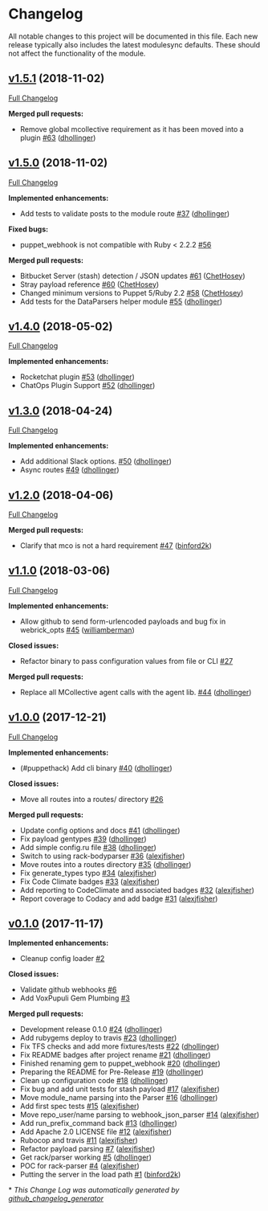 # Changelog

All notable changes to this project will be documented in this file.
Each new release typically also includes the latest modulesync defaults.
These should not affect the functionality of the module.

## [v1.5.1](https://github.com/voxpupuli/puppet_webhook/tree/v1.5.1) (2018-11-02)
[Full Changelog](https://github.com/voxpupuli/puppet_webhook/compare/v1.5.0...v1.5.1)

**Merged pull requests:**

- Remove global mcollective requirement as it has been moved into a plugin [\#63](https://github.com/voxpupuli/puppet_webhook/pull/63) ([dhollinger](https://github.com/dhollinger))

## [v1.5.0](https://github.com/voxpupuli/puppet_webhook/tree/v1.5.0) (2018-11-02)
[Full Changelog](https://github.com/voxpupuli/puppet_webhook/compare/v1.4.0...v1.5.0)

**Implemented enhancements:**

- Add tests to validate posts to the module route  [\#37](https://github.com/voxpupuli/puppet_webhook/pull/37) ([dhollinger](https://github.com/dhollinger))

**Fixed bugs:**

- puppet\_webhook is not compatible with Ruby \< 2.2.2 [\#56](https://github.com/voxpupuli/puppet_webhook/issues/56)

**Merged pull requests:**

- Bitbucket Server \(stash\) detection / JSON updates [\#61](https://github.com/voxpupuli/puppet_webhook/pull/61) ([ChetHosey](https://github.com/ChetHosey))
- Stray payload reference [\#60](https://github.com/voxpupuli/puppet_webhook/pull/60) ([ChetHosey](https://github.com/ChetHosey))
- Changed minimum versions to Puppet 5/Ruby 2.2 [\#58](https://github.com/voxpupuli/puppet_webhook/pull/58) ([ChetHosey](https://github.com/ChetHosey))
- Add tests for the DataParsers helper module [\#55](https://github.com/voxpupuli/puppet_webhook/pull/55) ([dhollinger](https://github.com/dhollinger))

## [v1.4.0](https://github.com/voxpupuli/puppet_webhook/tree/v1.4.0) (2018-05-02)
[Full Changelog](https://github.com/voxpupuli/puppet_webhook/compare/v1.3.0...v1.4.0)

**Implemented enhancements:**

- Rocketchat plugin [\#53](https://github.com/voxpupuli/puppet_webhook/pull/53) ([dhollinger](https://github.com/dhollinger))
- ChatOps Plugin Support [\#52](https://github.com/voxpupuli/puppet_webhook/pull/52) ([dhollinger](https://github.com/dhollinger))

## [v1.3.0](https://github.com/voxpupuli/puppet_webhook/tree/v1.3.0) (2018-04-24)
[Full Changelog](https://github.com/voxpupuli/puppet_webhook/compare/v1.2.0...v1.3.0)

**Implemented enhancements:**

- Add additional Slack options. [\#50](https://github.com/voxpupuli/puppet_webhook/pull/50) ([dhollinger](https://github.com/dhollinger))
- Async routes [\#49](https://github.com/voxpupuli/puppet_webhook/pull/49) ([dhollinger](https://github.com/dhollinger))

## [v1.2.0](https://github.com/voxpupuli/puppet_webhook/tree/v1.2.0) (2018-04-06)
[Full Changelog](https://github.com/voxpupuli/puppet_webhook/compare/v1.1.0...v1.2.0)

**Merged pull requests:**

- Clarify that mco is not a hard requirement [\#47](https://github.com/voxpupuli/puppet_webhook/pull/47) ([binford2k](https://github.com/binford2k))

## [v1.1.0](https://github.com/voxpupuli/puppet_webhook/tree/v1.1.0) (2018-03-06)
[Full Changelog](https://github.com/voxpupuli/puppet_webhook/compare/v1.0.0...v1.1.0)

**Implemented enhancements:**

- Allow github to send form-urlencoded payloads and bug fix in webrick\_opts [\#45](https://github.com/voxpupuli/puppet_webhook/pull/45) ([williamberman](https://github.com/williamberman))

**Closed issues:**

- Refactor binary to pass configuration values from file or CLI [\#27](https://github.com/voxpupuli/puppet_webhook/issues/27)

**Merged pull requests:**

- Replace all MCollective agent calls with the agent lib. [\#44](https://github.com/voxpupuli/puppet_webhook/pull/44) ([dhollinger](https://github.com/dhollinger))

## [v1.0.0](https://github.com/voxpupuli/puppet_webhook/tree/v1.0.0) (2017-12-21)
[Full Changelog](https://github.com/voxpupuli/puppet_webhook/compare/v0.1.0...v1.0.0)

**Implemented enhancements:**

- \(\#puppethack\) Add cli binary [\#40](https://github.com/voxpupuli/puppet_webhook/pull/40) ([dhollinger](https://github.com/dhollinger))

**Closed issues:**

- Move all routes into a routes/ directory [\#26](https://github.com/voxpupuli/puppet_webhook/issues/26)

**Merged pull requests:**

- Update config options and docs [\#41](https://github.com/voxpupuli/puppet_webhook/pull/41) ([dhollinger](https://github.com/dhollinger))
- Fix payload gentypes [\#39](https://github.com/voxpupuli/puppet_webhook/pull/39) ([dhollinger](https://github.com/dhollinger))
- Add simple config.ru file [\#38](https://github.com/voxpupuli/puppet_webhook/pull/38) ([dhollinger](https://github.com/dhollinger))
- Switch to using rack-bodyparser [\#36](https://github.com/voxpupuli/puppet_webhook/pull/36) ([alexjfisher](https://github.com/alexjfisher))
- Move routes into a routes directory [\#35](https://github.com/voxpupuli/puppet_webhook/pull/35) ([dhollinger](https://github.com/dhollinger))
- Fix generate\_types typo [\#34](https://github.com/voxpupuli/puppet_webhook/pull/34) ([alexjfisher](https://github.com/alexjfisher))
- Fix Code Climate badges [\#33](https://github.com/voxpupuli/puppet_webhook/pull/33) ([alexjfisher](https://github.com/alexjfisher))
- Add reporting to CodeClimate and associated badges [\#32](https://github.com/voxpupuli/puppet_webhook/pull/32) ([alexjfisher](https://github.com/alexjfisher))
- Report coverage to Codacy and add badge [\#31](https://github.com/voxpupuli/puppet_webhook/pull/31) ([alexjfisher](https://github.com/alexjfisher))

## [v0.1.0](https://github.com/voxpupuli/puppet_webhook/tree/v0.1.0) (2017-11-17)
**Implemented enhancements:**

- Cleanup config loader [\#2](https://github.com/voxpupuli/puppet_webhook/issues/2)

**Closed issues:**

- Validate github webhooks [\#6](https://github.com/voxpupuli/puppet_webhook/issues/6)
- Add VoxPupuli Gem Plumbing [\#3](https://github.com/voxpupuli/puppet_webhook/issues/3)

**Merged pull requests:**

- Development release 0.1.0 [\#24](https://github.com/voxpupuli/puppet_webhook/pull/24) ([dhollinger](https://github.com/dhollinger))
- Add rubygems deploy to travis [\#23](https://github.com/voxpupuli/puppet_webhook/pull/23) ([dhollinger](https://github.com/dhollinger))
- Fix TFS checks and add more fixtures/tests [\#22](https://github.com/voxpupuli/puppet_webhook/pull/22) ([dhollinger](https://github.com/dhollinger))
- Fix README badges after project rename [\#21](https://github.com/voxpupuli/puppet_webhook/pull/21) ([dhollinger](https://github.com/dhollinger))
- Finished renaming gem to puppet\_webhook [\#20](https://github.com/voxpupuli/puppet_webhook/pull/20) ([dhollinger](https://github.com/dhollinger))
- Preparing the README for Pre-Release [\#19](https://github.com/voxpupuli/puppet_webhook/pull/19) ([dhollinger](https://github.com/dhollinger))
- Clean up configuration code [\#18](https://github.com/voxpupuli/puppet_webhook/pull/18) ([dhollinger](https://github.com/dhollinger))
- Fix bug and add unit tests for stash payload [\#17](https://github.com/voxpupuli/puppet_webhook/pull/17) ([alexjfisher](https://github.com/alexjfisher))
- Move module\_name parsing into the Parser [\#16](https://github.com/voxpupuli/puppet_webhook/pull/16) ([dhollinger](https://github.com/dhollinger))
- Add first spec tests [\#15](https://github.com/voxpupuli/puppet_webhook/pull/15) ([alexjfisher](https://github.com/alexjfisher))
- Move repo\_user/name parsing to webhook\_json\_parser [\#14](https://github.com/voxpupuli/puppet_webhook/pull/14) ([alexjfisher](https://github.com/alexjfisher))
- Add run\_prefix\_command back [\#13](https://github.com/voxpupuli/puppet_webhook/pull/13) ([dhollinger](https://github.com/dhollinger))
- Add Apache 2.0 LICENSE file [\#12](https://github.com/voxpupuli/puppet_webhook/pull/12) ([alexjfisher](https://github.com/alexjfisher))
- Rubocop and travis [\#11](https://github.com/voxpupuli/puppet_webhook/pull/11) ([alexjfisher](https://github.com/alexjfisher))
- Refactor payload parsing [\#7](https://github.com/voxpupuli/puppet_webhook/pull/7) ([alexjfisher](https://github.com/alexjfisher))
- Get rack/parser working [\#5](https://github.com/voxpupuli/puppet_webhook/pull/5) ([dhollinger](https://github.com/dhollinger))
- POC for rack-parser [\#4](https://github.com/voxpupuli/puppet_webhook/pull/4) ([alexjfisher](https://github.com/alexjfisher))
- Putting the server in the load path [\#1](https://github.com/voxpupuli/puppet_webhook/pull/1) ([binford2k](https://github.com/binford2k))



\* *This Change Log was automatically generated by [github_changelog_generator](https://github.com/skywinder/Github-Changelog-Generator)*